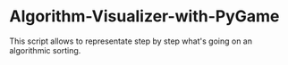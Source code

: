 # Algorithm-Visualizer-with-PyGame
This script allows to representate step by step what's going on an algorithmic sorting.
